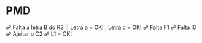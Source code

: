 # PMD
☍ Falta a letra B do R2 || Letra a = OK! ; Letra c = OK!
☍ Falta F1
☍ Falta I6
☍ Ajeitar o C2
☍ L1 = OK!
